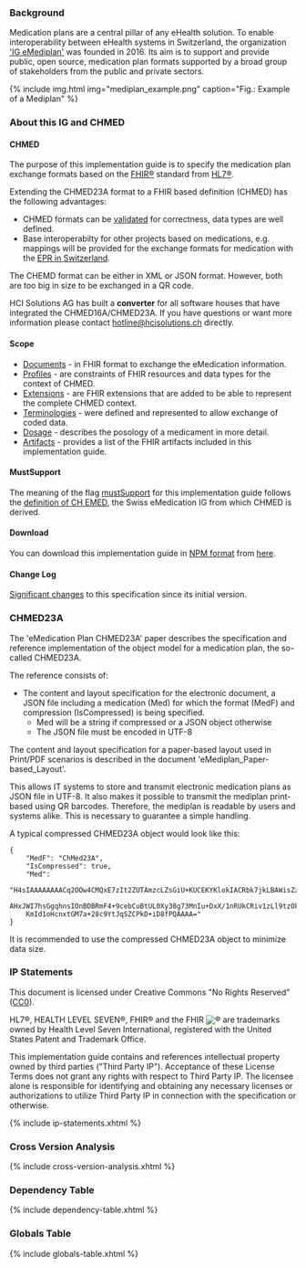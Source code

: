### Background

Medication plans are a central pillar of any eHealth solution. To enable interoperability between eHealth systems in Switzerland, the organization ['IG eMediplan'](http://emediplan.ch/de/home) was founded in 2016. Its aim is to support and provide public, open source, medication plan formats supported by a broad group of stakeholders from the public and private sectors.

{% include img.html img="mediplan_example.png" caption="Fig.: Example of a Mediplan" %}

### About this IG and CHMED

#### CHMED
The purpose of this implementation guide is to specify the medication plan exchange formats based on the [FHIR®](https://www.hl7.org/fhir/) standard from [HL7®](https://www.hl7.org/).

Extending the CHMED23A format to a FHIR based definition (CHMED) has the following advantages:
* CHMED formats can be [validated](http://build.fhir.org/validation.html) for correctness, data types are well defined. 
* Base interoperabilty for other projects based on medications, e.g. mappings will be provided for the exchange formats for medication with the [EPR in Switzerland](http://e-health-wiki.ch/index.php/Ehscda:CDA-CH-EMED_(specification)).

The CHEMD format can be either in XML or JSON format. However, both are too big in size to be exchanged in a QR code.

HCI Solutions AG has built a **converter** for all software houses that have integrated the CHMED16A/CHMED23A. If you have questions or want more information please contact <hotline@hcisolutions.ch> directly.

#### Scope
* [Documents](documents.html) - in FHIR format to exchange the eMedication information.
* [Profiles](profiles.html) - are constraints of FHIR resources and data types for the context of CHMED.
* [Extensions](extensions.html) - are FHIR extensions that are added to be able to represent the complete CHMED context.
* [Terminologies](terminology.html) - were defined and represented to allow exchange of coded data.
* [Dosage](dosage.html) - describes the posology of a medicament in more detail.
* [Artifacts](artifacts.html) - provides a list of the FHIR artifacts included in this implementation guide.

#### MustSupport
The meaning of the flag [mustSupport](https://www.hl7.org/fhir/profiling.html#mustsupport) for this implementation guide follows the [definition of CH EMED](https://fhir.ch/ig/ch-emed/index.html#mustsupport), the Swiss eMedication IG from which CHMED is derived.

#### Download
You can download this implementation guide in [NPM format](https://confluence.hl7.org/display/FHIR/NPM+Package+Specification) from [here](package.tgz).

#### Change Log
[Significant changes](changelog.html) to this specification since its initial version.

### CHMED23A
The 'eMedication Plan CHMED23A' paper describes the specification and reference implementation of the object model for a medication plan, the so-called CHMED23A.

The reference consists of:
* The content and layout specification for the electronic document, a JSON file including a medication (Med) for which the format (MedF) and compression (IsCompressed) is being specified.
   * Med will be a string if compressed or a JSON object otherwise
   * The JSON file must be encoded in UTF-8

The content and layout specification for a paper-based layout used in Print/PDF scenarios is described in the document 'eMediplan_Paper-based_Layout'.


This allows IT systems to store and transmit electronic medication plans as JSON file in UTF-8. It also makes it possible to transmit the mediplan print-based using QR barcodes. Therefore, the mediplan is readable by users and systems alike. This is necessary to guarantee a simple handling.

A typical compressed CHMED23A object would look like this:
```
{ 
    "MedF": "ChMed23A", 
    "IsCompressed": true, 
    "Med": 
    "H4sIAAAAAAAACq2OOw4CMQxE7zIt2ZUTAmzcLZsGiU+KUCEKYKlokIACRbk7jkLBAWisZz/NyAmb6/g
    AHxJWI7hsGgqhnsIOnBDBRmF4+9cebCuBtUL0Xy38g73MnIu+DxX/1nRUkCRiv1zLl9tzOF1uIloqxj9FGT
    KmId1oHcnxtGM7a+28c9YtJqSZCPkD+iD8fPQAAAA=" 
}
```
It is recommended to use the compressed CHMED23A object to minimize data size.


### IP Statements
This document is licensed under Creative Commons "No Rights Reserved" ([CC0](https://creativecommons.org/publicdomain/zero/1.0/)).

HL7®, HEALTH LEVEL SEVEN®, FHIR® and the FHIR <img src="icon-fhir-16.png" style="float: none; margin: 0px; padding: 0px; vertical-align: bottom"/>&reg; are trademarks owned by Health Level Seven International, registered with the United States Patent and Trademark Office.

This implementation guide contains and references intellectual property owned by third parties ("Third Party IP"). Acceptance of these License Terms does not grant any rights with respect to Third Party IP. The licensee alone is responsible for identifying and obtaining any necessary licenses or authorizations to utilize Third Party IP in connection with the specification or otherwise.

{% include ip-statements.xhtml %}

### Cross Version Analysis

{% include cross-version-analysis.xhtml %}

### Dependency Table

{% include dependency-table.xhtml %}

### Globals Table

{% include globals-table.xhtml %}